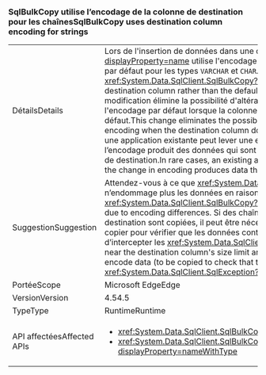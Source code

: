 ### <a name="sqlbulkcopy-uses-destination-column-encoding-for-strings"></a><span data-ttu-id="65bd6-101">SqlBulkCopy utilise l’encodage de la colonne de destination pour les chaînes</span><span class="sxs-lookup"><span data-stu-id="65bd6-101">SqlBulkCopy uses destination column encoding for strings</span></span>

|   |   |
|---|---|
|<span data-ttu-id="65bd6-102">Détails</span><span class="sxs-lookup"><span data-stu-id="65bd6-102">Details</span></span>|<span data-ttu-id="65bd6-103">Lors de l'insertion de données dans une colonne, <xref:System.Data.SqlClient.SqlBulkCopy?displayProperty=name> utilise l'encodage de la colonne de destination plutôt que l'encodage par défaut pour les types <code>VARCHAR</code> et <code>CHAR</code>.</span><span class="sxs-lookup"><span data-stu-id="65bd6-103">When inserting data into a column, <xref:System.Data.SqlClient.SqlBulkCopy?displayProperty=name> uses the encoding of the destination column rather than the default encoding for <code>VARCHAR</code> and <code>CHAR</code> types.</span></span> <span data-ttu-id="65bd6-104">Cette modification élimine la possibilité d'altération de données provoquée par l'utilisation de l'encodage par défaut lorsque la colonne de destination n'utilise pas l'encodage par défaut.</span><span class="sxs-lookup"><span data-stu-id="65bd6-104">This change eliminates the possibility of data corruption caused by using the default encoding when the destination column does not use the default encoding.</span></span> <span data-ttu-id="65bd6-105">Dans de rares cas, une application existante peut lever une exception SqlException si la modification de l’encodage produit des données qui sont trop volumineuses pour s’insérer dans la colonne de destination.</span><span class="sxs-lookup"><span data-stu-id="65bd6-105">In rare cases, an existing application may throw a SqlException exception if the change in encoding produces data that is too big to fit into the destination column.</span></span>|
|<span data-ttu-id="65bd6-106">Suggestion</span><span class="sxs-lookup"><span data-stu-id="65bd6-106">Suggestion</span></span>|<span data-ttu-id="65bd6-107">Attendez-vous à ce que <xref:System.Data.SqlClient.SqlBulkCopy?displayProperty=name> n’endommage plus les données en raison des différences d’encodage.</span><span class="sxs-lookup"><span data-stu-id="65bd6-107">Expect that <xref:System.Data.SqlClient.SqlBulkCopy?displayProperty=name> will no longer corrupt data due to encoding differences.</span></span> <span data-ttu-id="65bd6-108">Si des chaînes près de la limite de taille de la colonne de destination sont copiées, il peut être nécessaire d’encoder au préalable les données (à copier pour vérifier que les données contiennent dans la colonne de destination) ou d’intercepter les <xref:System.Data.SqlClient.SqlException?displayProperty=name>.</span><span class="sxs-lookup"><span data-stu-id="65bd6-108">If strings near the destination column's size limit are being copied, it may be necessary to either pre-encode data (to be copied to check that the data will fit in the destination column) or catch <xref:System.Data.SqlClient.SqlException?displayProperty=name>s.</span></span>|
|<span data-ttu-id="65bd6-109">Portée</span><span class="sxs-lookup"><span data-stu-id="65bd6-109">Scope</span></span>|<span data-ttu-id="65bd6-110">Microsoft Edge</span><span class="sxs-lookup"><span data-stu-id="65bd6-110">Edge</span></span>|
|<span data-ttu-id="65bd6-111">Version</span><span class="sxs-lookup"><span data-stu-id="65bd6-111">Version</span></span>|<span data-ttu-id="65bd6-112">4.5</span><span class="sxs-lookup"><span data-stu-id="65bd6-112">4.5</span></span>|
|<span data-ttu-id="65bd6-113">Type</span><span class="sxs-lookup"><span data-stu-id="65bd6-113">Type</span></span>|<span data-ttu-id="65bd6-114">Runtime</span><span class="sxs-lookup"><span data-stu-id="65bd6-114">Runtime</span></span>|
|<span data-ttu-id="65bd6-115">API affectées</span><span class="sxs-lookup"><span data-stu-id="65bd6-115">Affected APIs</span></span>|<ul><li><xref:System.Data.SqlClient.SqlBulkCopy?displayProperty=nameWithType></li><li><xref:System.Data.SqlClient.SqlBulkCopy.%23ctor(System.Data.SqlClient.SqlConnection)?displayProperty=nameWithType></li></ul>|


